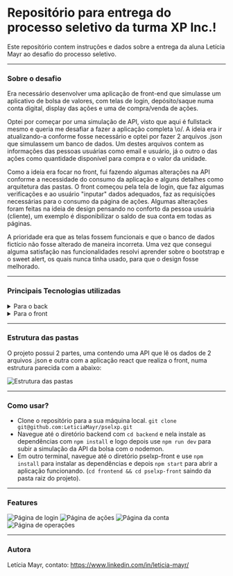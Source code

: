 # Repositório para entrega do processo seletivo da turma XP Inc.!

Este repositório contem instruções e dados sobre a entrega da aluna Letícia Mayr ao desafio do processo seletivo.

---

### Sobre o desafio

Era necessário desenvolver uma aplicação de front-end que simulasse um aplicativo de bolsa de valores, com telas de login, depósito/saque numa conta digital, display das ações e uma de compra/venda de ações.

Optei por começar por uma simulação de API, visto que aqui é fullstack mesmo e queria me desafiar a fazer a aplicação completa \o/. A ideia era ir atualizando-a conforme fosse necessário e optei por fazer 2 arquivos .json que simulassem um banco de dados. Um destes arquivos contem as informações das pessoas usuárias como email e usuário, já o outro o das ações como quantidade disponível para compra e o valor da unidade.

Como a ideia era focar no front, fui fazendo algumas alterações na API conforme a necessidade do consumo da aplicação e alguns detalhes como arquitetura das pastas. O front começou pela tela de login, que faz algumas verificações e ao usuário "inputar" dados adequados, faz as requisições necessárias para o consumo da página de ações. Algumas alterações foram feitas na ideia de design pensando no conforto da pessoa usuária (cliente), um exemplo é disponibilizar o saldo de sua conta em todas as páginas.

A prioridade era que as telas fossem funcionais e que o banco de dados fictício não fosse alterado de maneira incorreta. Uma vez que consegui alguma satisfação nas funcionalidades resolvi aprender sobre o bootstrap e o sweet alert, os quais nunca tinha usado, para que o design fosse melhorado.

---

### Principais Tecnologias utilizadas

<details>
  <summary>Para o back</summary>
  <ul>
    <li> Node version 16.13.2
    <li> Express version 4.18.1
    <li> Nodemon version 2.0.19
    <li> Cors version 2.8.5
    <li> git version 2.25.1
  </ul>
</details>

<details>
  <summary>Para o front</summary>
  <ul>
    <li> React version 18.2.0
    <li> Bootstrap version 5.2.0
    <li> React-Boostrap version 2.4.0
    <li> Sweetalert version 2.1.2
    <li> git version 2.25.1
  </ul>
</details>

---

### Estrutura das pastas

O projeto possui 2 partes, uma contendo uma API que lê os dados de 2 arquivos .json e outra com a aplicação react que realiza o front, numa estrutura parecida com a abaixo:

![Estrutura das pastas](./readmeImages/dir.jpeg)

---

### Como usar?

- Clone o repositório para a sua máquina local. `git clone git@github.com:LeticiaMayr/pselxp.git`
- Navegue até o diretório backend com `cd backend` e nela instale as dependências com `npm install` e logo depois use `npm run dev` para subir a simulação da API da bolsa com o nodemon.
- Em outro terminal, navegue até o diretório pselxp-front e use `npm install` para instalar as dependências e depois `npm start` para abrir a aplicação funcionando. (`cd frontend && cd pselxp-front` saindo da pasta raiz do projeto).

---

### Features

![Página de login](./readmeImages/login.png)
![Página de ações](./readmeImages/stocks.png)
![Página da conta](./readmeImages/account.png)
![Página de operações](./readmeImages/operations.png)

---

### Autora

Letícia Mayr, contato: https://www.linkedin.com/in/leticia-mayr/
